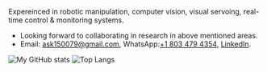 Expereinced in robotic manipulation, computer vision, visual servoing, real-time control & monitoring systems.
- Looking forward to collaborating in research in above mentioned areas.
- Email: ask150079@gmail.com, WhatsApp:[+1 803 479 4354](), [LinkedIn](https://www.linkedin.com/in/md-asifuzzaman-khan-6117a2147/).

![My GitHub stats](https://github-readme-stats.vercel.app/api?username=AsifKhan991&show_icons=true&theme=dark&hide=contribs&custom_title=My&nbsp;GitHub&nbsp;stats) 
![Top Langs](https://github-readme-stats.vercel.app/api/top-langs/?username=AsifKhan991&show_icons=true&theme=dark&layout=donut)
<!---
AsifKhan991/AsifKhan991 is a ✨ special ✨ repository because its `README.md` (this file) appears on your GitHub profile.
You can click the Preview link to take a look at your changes.
--->
